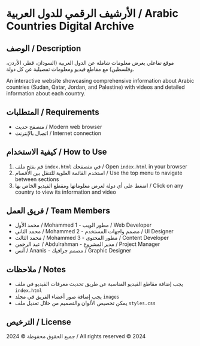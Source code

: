 # الأرشيف الرقمي للدول العربية / Arabic Countries Digital Archive

## الوصف / Description
موقع تفاعلي يعرض معلومات شاملة عن الدول العربية (السودان، قطر، الأردن، وفلسطين) مع مقاطع فيديو ومعلومات تفصيلية عن كل دولة.

An interactive website showcasing comprehensive information about Arabic countries (Sudan, Qatar, Jordan, and Palestine) with videos and detailed information about each country.

## المتطلبات / Requirements
- متصفح حديث / Modern web browser
- اتصال بالإنترنت / Internet connection

## كيفية الاستخدام / How to Use
1. قم بفتح ملف `index.html` في متصفحك / Open `index.html` in your browser
2. استخدم القائمة العلوية للتنقل بين الأقسام / Use the top menu to navigate between sections
3. اضغط على أي دولة لعرض معلوماتها ومقطع الفيديو الخاص بها / Click on any country to view its information and video

## فريق العمل / Team Members
- محمد الأول / Mohammed 1 - مطور الويب / Web Developer
- محمد الثاني / Mohammed 2 - مصمم واجهات المستخدم / UI Designer
- محمد الثالث / Mohammed 3 - مطور المحتوى / Content Developer
- عبد الرحمن / Abdulrahman - مدير المشروع / Project Manager
- أنس / Ananis - مصمم جرافيك / Graphic Designer

## ملاحظات / Notes
- يجب إضافة مقاطع الفيديو المناسبة عن طريق تحديث معرفات الفيديو في ملف `index.html`
- يجب إضافة صور أعضاء الفريق في مجلد `images`
- يمكن تخصيص الألوان والتصميم من خلال تعديل ملف `styles.css`

## الترخيص / License
جميع الحقوق محفوظة © 2024 / All rights reserved © 2024 